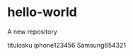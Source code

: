 # hello-world
A new repository
<tr><td>titulo</td><td>sku</td></tr>
<tr><td>iphone</td><td>123456</td></tr>
<tr><td>Samsung</td><td>654321</td></tr>
